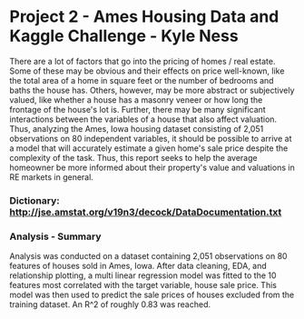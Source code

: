 # Project 2 - Ames Housing Data and Kaggle Challenge - Kyle Ness

There are a lot of factors that go into the pricing of homes / real estate. Some of these may be obvious and their effects on price well-known, like the total area of a home in square feet or the number of bedrooms and baths the house has. Others, however, may be more abstract or subjectively valued, like whether a house has a masonry veneer or how long the frontage of the house's lot is. Further, there may be many significant interactions between the variables of a house that also affect valuation. Thus, analyzing the Ames, Iowa housing dataset consisting of 2,051 observations on 80 independent variables, it should be possible to arrive at a model that will accurately estimate a given home's sale price despite the complexity of the task. Thus, this report seeks to help the average homeowner be more informed about their property's value and valuations in RE markets in general.

### Dictionary: http://jse.amstat.org/v19n3/decock/DataDocumentation.txt

### Analysis - Summary
Analysis was conducted on a dataset containing 2,051 observations on 80 features of houses sold in Ames, Iowa. After data cleaning, EDA, and relationship plotting, a multi linear regression model was fitted to the 10 features most correlated with the target variable, house sale price. This model was then used to predict the sale prices of houses excluded from the training dataset. An R^2 of roughly 0.83 was reached. 